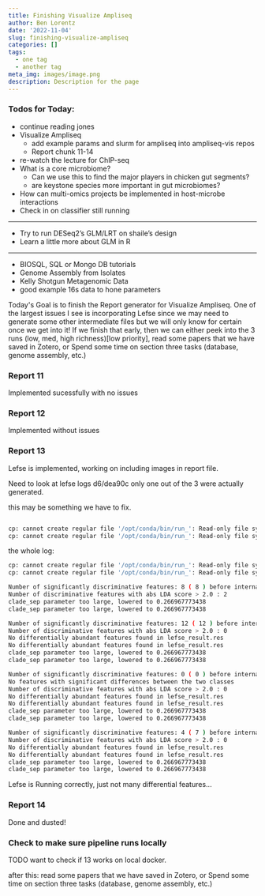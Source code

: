 ```yaml
---
title: Finishing Visualize Ampliseq
author: Ben Lorentz
date: '2022-11-04'
slug: finishing-visualize-ampliseq
categories: []
tags:
  - one tag
  - another tag
meta_img: images/image.png
description: Description for the page
---
```


### Todos for Today:

- continue reading jones
- Visualize Ampliseq
  - add example params and slurm for ampliseq into ampliseq-vis repos
  - Report chunk 11-14
- re-watch the lecture for ChIP-seq
- What is a core microbiome?
  - Can we use this to find the major players in chicken gut segments?
  - are keystone species more important in gut microbiomes?
- How can multi-omics projects be implemented in host-microbe interactions
- Check in on classifier still running

---

- Try to run DESeq2’s GLM/LRT on shaile’s design
- Learn a little more about GLM in R

---

- BIOSQL, SQL or Mongo DB tutorials
- Genome Assembly from Isolates
- Kelly Shotgun Metagenomic Data
- good example 16s data to hone parameters


Today's Goal is to finish the Report generator for Visualize Ampliseq. One of the largest issues I see is incorporating Lefse since we may need to generate some other intermediate files but we will only know for certain once we get into it! If we finish that early, then we can either peek into the 3 runs (low, med, high richness)[low priority], read some papers that we have saved in Zotero, or Spend some time on section three tasks (database, genome assembly, etc.)

### Report 11

Implemented sucessfully with no issues

### Report 12

Implemented without issues

### Report 13

Lefse is implemented, working on including images in report file. 

Need to look at lefse logs d6/dea90c only one out of the 3 were actually generated. 

this may be something we have to fix.
```bash

cp: cannot create regular file '/opt/conda/bin/run_': Read-only file system
cp: cannot create regular file '/opt/conda/bin/run_': Read-only file system

```

the whole log:

```bash
cp: cannot create regular file '/opt/conda/bin/run_': Read-only file system
cp: cannot create regular file '/opt/conda/bin/run_': Read-only file system

Number of significantly discriminative features: 8 ( 8 ) before internal wilcoxon
Number of discriminative features with abs LDA score > 2.0 : 2
clade_sep parameter too large, lowered to 0.266967773438
clade_sep parameter too large, lowered to 0.266967773438

Number of significantly discriminative features: 12 ( 12 ) before internal wilcoxon
Number of discriminative features with abs LDA score > 2.0 : 0
No differentially abundant features found in lefse_result.res
No differentially abundant features found in lefse_result.res
clade_sep parameter too large, lowered to 0.266967773438
clade_sep parameter too large, lowered to 0.266967773438

Number of significantly discriminative features: 0 ( 0 ) before internal wilcoxon
No features with significant differences between the two classes
Number of discriminative features with abs LDA score > 2.0 : 0
No differentially abundant features found in lefse_result.res
No differentially abundant features found in lefse_result.res
clade_sep parameter too large, lowered to 0.266967773438
clade_sep parameter too large, lowered to 0.266967773438

Number of significantly discriminative features: 4 ( 7 ) before internal wilcoxon
Number of discriminative features with abs LDA score > 2.0 : 0
No differentially abundant features found in lefse_result.res
No differentially abundant features found in lefse_result.res
clade_sep parameter too large, lowered to 0.266967773438
clade_sep parameter too large, lowered to 0.266967773438
```
Lefse is Running correctly, just not many differential features...


### Report 14 

Done and dusted!

### Check to make sure pipeline runs locally

TODO want to check if 13 works on local docker.

after this: read some papers that we have saved in Zotero, or Spend some time on section three tasks (database, genome assembly, etc.)

